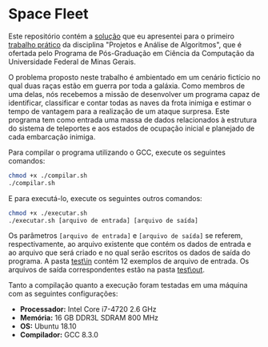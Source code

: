 # Space Fleet

Este repositório contém a [solução](https://github.com/leandrolcampos/space_fleet/blob/master/solução.pdf) que eu apresentei para o primeiro [trabalho prático](https://github.com/leandrolcampos/space_fleet/blob/master/problema.pdf) da disciplina "Projetos e Análise de Algoritmos", que é ofertada pelo Programa de Pós-Graduação em Ciência da Computação da Universidade Federal de Minas Gerais.

O problema proposto neste trabalho é ambientado em um cenário fictício no qual duas raças estão em guerra por toda a galáxia. Como membros de uma delas, nós recebemos a missão de desenvolver um programa capaz de identificar, classificar e contar todas as naves da frota inimiga e estimar o tempo de vantagem para a realização de um ataque surpresa. Este programa tem como entrada uma massa de dados relacionados à estrutura do sistema de teleportes e aos estados de ocupação inicial e planejado de cada embarcação inimiga.

Para compilar o programa utilizando o GCC, execute os seguintes comandos:

```bash
chmod +x ./compilar.sh
./compilar.sh
```

E para executá-lo, execute os seguintes outros comandos:

```bash
chmod +x ./executar.sh
./executar.sh [arquivo de entrada] [arquivo de saída]
```

Os parâmetros `[arquivo de entrada]` e `[arquivo de saída]` se referem, respectivamente, ao arquivo existente que contém os dados de entrada e ao arquivo que será criado e no qual serão escritos os dados de saída do programa. A pasta [test\in](https://github.com/leandrolcampos/space_fleet/blob/master/test/in) contém 12 exemplos de arquivo de entrada. Os arquivos de saída correspondentes estão na pasta [test\out](https://github.com/leandrolcampos/space_fleet/blob/master/test/out).

Tanto a compilação quanto a execução foram testadas em uma máquina com as seguintes configurações:

- **Processador:** Intel Core i7-4720 2.6 GHz
- **Memória:** 16 GB DDR3L SDRAM 800 MHz
- **OS:** Ubuntu 18.10
- **Compilador:** GCC 8.3.0
